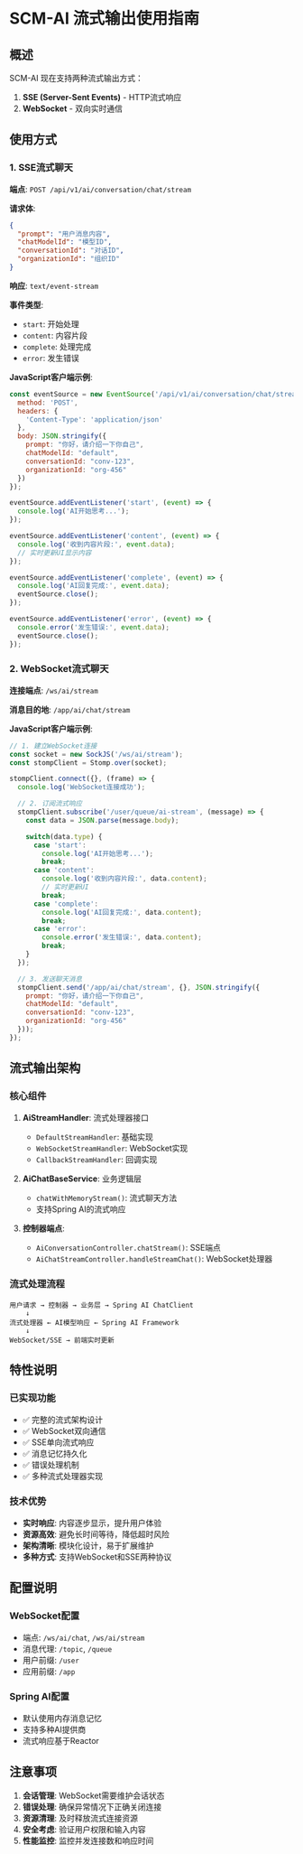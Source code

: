 # SCM-AI 流式输出使用指南

## 概述

SCM-AI 现在支持两种流式输出方式：
1. **SSE (Server-Sent Events)** - HTTP流式响应
2. **WebSocket** - 双向实时通信

## 使用方式

### 1. SSE流式聊天

**端点**: `POST /api/v1/ai/conversation/chat/stream`

**请求体**:
```json
{
  "prompt": "用户消息内容",
  "chatModelId": "模型ID",
  "conversationId": "对话ID",
  "organizationId": "组织ID"
}
```

**响应**: `text/event-stream`

**事件类型**:
- `start`: 开始处理
- `content`: 内容片段
- `complete`: 处理完成
- `error`: 发生错误

**JavaScript客户端示例**:
```javascript
const eventSource = new EventSource('/api/v1/ai/conversation/chat/stream', {
  method: 'POST',
  headers: {
    'Content-Type': 'application/json'
  },
  body: JSON.stringify({
    prompt: "你好，请介绍一下你自己",
    chatModelId: "default",
    conversationId: "conv-123",
    organizationId: "org-456"
  })
});

eventSource.addEventListener('start', (event) => {
  console.log('AI开始思考...');
});

eventSource.addEventListener('content', (event) => {
  console.log('收到内容片段:', event.data);
  // 实时更新UI显示内容
});

eventSource.addEventListener('complete', (event) => {
  console.log('AI回复完成:', event.data);
  eventSource.close();
});

eventSource.addEventListener('error', (event) => {
  console.error('发生错误:', event.data);
  eventSource.close();
});
```

### 2. WebSocket流式聊天

**连接端点**: `/ws/ai/stream`

**消息目的地**: `/app/ai/chat/stream`

**JavaScript客户端示例**:
```javascript
// 1. 建立WebSocket连接
const socket = new SockJS('/ws/ai/stream');
const stompClient = Stomp.over(socket);

stompClient.connect({}, (frame) => {
  console.log('WebSocket连接成功');

  // 2. 订阅流式响应
  stompClient.subscribe('/user/queue/ai-stream', (message) => {
    const data = JSON.parse(message.body);

    switch(data.type) {
      case 'start':
        console.log('AI开始思考...');
        break;
      case 'content':
        console.log('收到内容片段:', data.content);
        // 实时更新UI
        break;
      case 'complete':
        console.log('AI回复完成:', data.content);
        break;
      case 'error':
        console.error('发生错误:', data.content);
        break;
    }
  });

  // 3. 发送聊天消息
  stompClient.send('/app/ai/chat/stream', {}, JSON.stringify({
    prompt: "你好，请介绍一下你自己",
    chatModelId: "default",
    conversationId: "conv-123",
    organizationId: "org-456"
  }));
});
```

## 流式输出架构

### 核心组件

1. **AiStreamHandler**: 流式处理器接口
   - `DefaultStreamHandler`: 基础实现
   - `WebSocketStreamHandler`: WebSocket实现
   - `CallbackStreamHandler`: 回调实现

2. **AiChatBaseService**: 业务逻辑层
   - `chatWithMemoryStream()`: 流式聊天方法
   - 支持Spring AI的流式响应

3. **控制器端点**:
   - `AiConversationController.chatStream()`: SSE端点
   - `AiChatStreamController.handleStreamChat()`: WebSocket处理器

### 流式处理流程

```
用户请求 → 控制器 → 业务层 → Spring AI ChatClient
    ↓
流式处理器 ← AI模型响应 ← Spring AI Framework
    ↓
WebSocket/SSE → 前端实时更新
```

## 特性说明

### 已实现功能
- ✅ 完整的流式架构设计
- ✅ WebSocket双向通信
- ✅ SSE单向流式响应
- ✅ 消息记忆持久化
- ✅ 错误处理机制
- ✅ 多种流式处理器实现

### 技术优势
- **实时响应**: 内容逐步显示，提升用户体验
- **资源高效**: 避免长时间等待，降低超时风险
- **架构清晰**: 模块化设计，易于扩展维护
- **多种方式**: 支持WebSocket和SSE两种协议

## 配置说明

### WebSocket配置
- 端点: `/ws/ai/chat`, `/ws/ai/stream`
- 消息代理: `/topic`, `/queue`
- 用户前缀: `/user`
- 应用前缀: `/app`

### Spring AI配置
- 默认使用内存消息记忆
- 支持多种AI提供商
- 流式响应基于Reactor

## 注意事项

1. **会话管理**: WebSocket需要维护会话状态
2. **错误处理**: 确保异常情况下正确关闭连接
3. **资源清理**: 及时释放流式连接资源
4. **安全考虑**: 验证用户权限和输入内容
5. **性能监控**: 监控并发连接数和响应时间